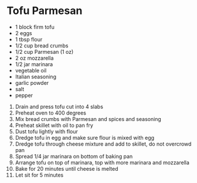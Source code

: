 # Tofu Parmesan

* 1 block firm tofu
* 2 eggs
* 1 tbsp flour
* 1/2 cup bread crumbs
* 1/2 cup Parmesan (1 oz)
* 2 oz mozzarella
* 1/2 jar marinara
* vegetable oil
* Italian seasoning
* garlic powder
* salt
* pepper

1. Drain and press tofu cut into 4 slabs
1. Preheat oven to 400 degrees
1. Mix bread crumbs with Parmesan and spices and seasoning
1. Preheat skillet with oil to pan fry
1. Dust tofu lightly with flour
1. Dredge tofu in egg and make sure flour is mixed with egg
1. Dredge tofu through cheese mixture and add to skillet, do not overcrowd pan
1. Spread 1/4 jar marinara on bottom of baking pan
1. Arrange tofu on top of marinara, top with more marinara and mozzarella
1. Bake for 20 minutes until cheese is melted
1. Let sit for 5 minutes

